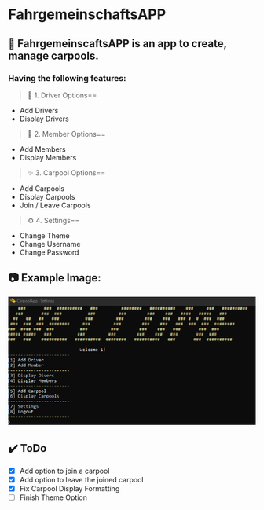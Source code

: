 # FahrgemeinschaftsAPP

## 🚌 FahrgemeinscaftsAPP is an app to create, manage carpools.

### Having the following features:


> 🔰  1. Driver Options==
- Add Drivers
- Display Drivers

> 🧍 2. Member Options==
- Add Members
- Display Members
> ✨ 3. Carpool Options==
- Add Carpools
- Display Carpools
- Join / Leave Carpools
> ⚙️ 4. Settings==
 - Change Theme
 - Change Username
 - Change Password

## 📷 Example Image:
![This is an image](https://github.com/JonasBundschuh/FahrgemeinschaftsAPP/blob/main/Assets/bCa9LT0.png?raw=true)

## ✔️ ToDo
- [x] Add option to join a carpool
- [x] Add option to leave the joined carpool
- [x] Fix Carpool Display Formatting
- [ ] Finish Theme Option

